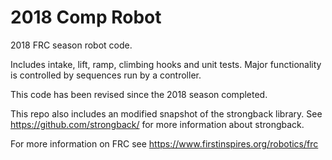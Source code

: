 # 2018 Comp Robot

2018 FRC season robot code.

Includes intake, lift, ramp, climbing hooks and unit tests.
Major functionality is controlled by sequences run by a controller.

This code has been revised since the 2018 season completed.

This repo also includes an modified snapshot of the strongback library.
See https://github.com/strongback/ for more information about strongback.

For more information on FRC see https://www.firstinspires.org/robotics/frc